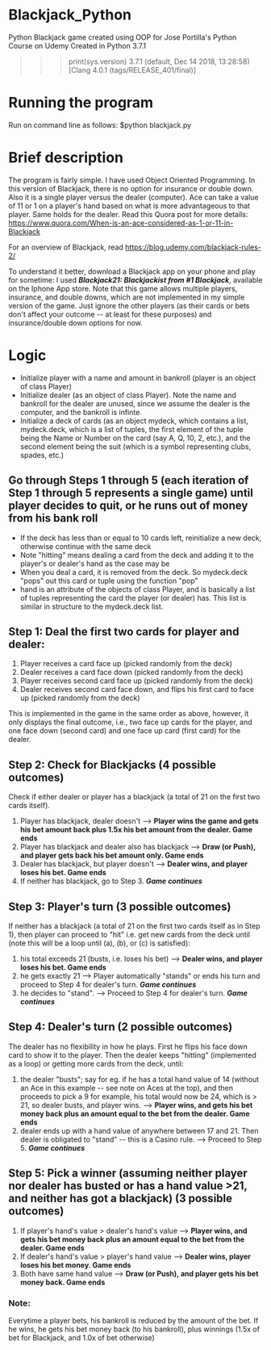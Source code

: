 # Blackjack_Python
Python Blackjack game created using OOP for Jose Portilla's Python Course on Udemy
Created in Python 3.7.1
>>> print(sys.version)
3.7.1 (default, Dec 14 2018, 13:28:58) 
[Clang 4.0.1 (tags/RELEASE_401/final)]

# Running the program
Run on command line as follows:
$python blackjack.py

# Brief description
The program is fairly simple. I have used Object Oriented Programming. In this version of Blackjack, there is no option for insurance or double down. Also it is a single player versus the dealer (computer). Ace can take a value of 11 or 1 on a player's hand based on what is more advantageous to that player. Same holds for the dealer. Read this Quora post for more details: https://www.quora.com/When-is-an-ace-considered-as-1-or-11-in-Blackjack

For an overview of Blackjack, read https://blog.udemy.com/blackjack-rules-2/

To understand it better, download a Blackjack app on your phone and play for sometime: I used *__Blackjack21: Blackjackist from #1 Blackjack__*, available on the Iphone App store. Note that this game allows multiple players, insurance, and double downs, which are not implemented in my simple version of the game. Just ignore the other players (as their cards or bets don't affect your outcome -- at least for these purposes) and insurance/double down options for now.

# Logic

- Initialize player with a name and amount in bankroll (player is an object of class Player)
- Initialize dealer (as an object of class Player). Note the name and bankroll for the dealer are unused, since we assume the dealer is the computer, and the bankroll is infinte.
- Initialize a deck of cards (as an object mydeck, which contains a list, mydeck.deck, which is a list of tuples, the first element of the tuple being the Name or Number on the card (say A, Q, 10, 2, etc.), and the second element being the suit (which is a symbol representing clubs, spades, etc.)

## Go through Steps 1 through 5 (each iteration of Step 1 through 5 represents a single game) until player decides to quit, or he runs out of money from his bank roll

- If the deck has less than or equal to 10 cards left, reinitialize a new deck, otherwise continue with the same deck
- Note "hitting" means dealing a card from the deck and adding it to the player's or dealer's hand as the case may be
- When you deal a card, it is removed from the deck. So mydeck.deck "pops" out this card or tuple using the function "pop"
- hand is an attribute of the objects of class Player, and is basically a list of tuples representing the card the player (or dealer) has. This list is similar in structure to the mydeck.deck list.

## Step 1: Deal the first two cards for player and dealer:


1. Player receives a card face up (picked randomly from the deck)
2. Dealer receives a card face down (picked randomly from the deck)
3. Player receives second card face up (picked randomly from the deck)
4. Dealer receives second card face down, and flips his first card to face up (picked randomly from the deck)

This is implemented in the game in the same order as above, however, it only displays the final outcome, i.e., two face up cards for the player, and one face down (second card) and one face up card (first card) for the dealer.

## Step 2: Check for Blackjacks (4 possible outcomes)

Check if either dealer or player has a blackjack (a total of 21 on the first two cards itself).
1. Player has blackjack, dealer doesn't --> **Player wins the game and gets his bet amount back plus 1.5x his bet amount from the dealer. Game ends**
2. Player has blackjack and dealer also has blackjack --> **Draw (or Push), and player gets back his bet amount only. Game ends**
3. Dealer has blackjack, but player doesn't --> **Dealer wins, and player loses his bet. Game ends**
4. If neither has blackjack, go to Step 3. *__Game continues__*

## Step 3: Player's turn (3 possible outcomes)

If neither has a blackjack (a total of 21 on the first two cards itself as in Step 1), then player can proceed to "hit" i.e. get new cards from the deck until (note this will be a loop until (a), (b), or (c) is satisfied): 
1. his total exceeds 21 (busts, i.e. loses his bet) --> **Dealer wins, and player loses his bet. Game ends**
2. he gets exactly 21 --> Player automatically "stands" or ends his turn and proceed to Step 4 for dealer's turn. *__Game continues__*
3. he decides to "stand".  --> Proceed to Step 4 for dealer's turn. *__Game continues__*

## Step 4: Dealer's turn (2 possible outcomes)

The dealer has no flexibility in how he plays. First he flips his face down card to show it to the player. Then the dealer keeps "hitting" (implemented as a loop) or getting more cards from the deck, until:
1. the dealer "busts"; say for eg. if he has a total hand value of 14 (without an Ace in this example -- see note on Aces at the top), and then proceeds to pick a 9 for example, his total would now be 24, which is > 21, so dealer busts, and player wins. --> **Player wins, and gets his bet money back plus an amount equal to the bet from the dealer. Game ends**
2. dealer ends up with a hand value of anywhere between 17 and 21. Then dealer is obligated to "stand" -- this is a Casino rule. --> Proceed to Step 5. *__Game continues__*

## Step 5: Pick a winner (assuming neither player nor dealer has busted or has a hand value >21, and neither has got a blackjack) (3 possible outcomes)

1. If player's hand's value > dealer's hand's value --> **Player wins, and gets his bet money back plus an amount equal to the bet from the dealer. Game ends**
2. If dealer's hand's value > player's hand value --> **Dealer wins, player loses his bet money. Game ends**
3. Both have same hand value --> **Draw (or Push), and player gets his bet money back. Game ends**

### Note: 
Everytime a player bets, his bankroll is reduced by the amount of the bet. If he wins, he gets his bet money back (to his bankroll), plus winnings (1.5x of bet for Blackjack, and 1.0x of bet otherwise)



